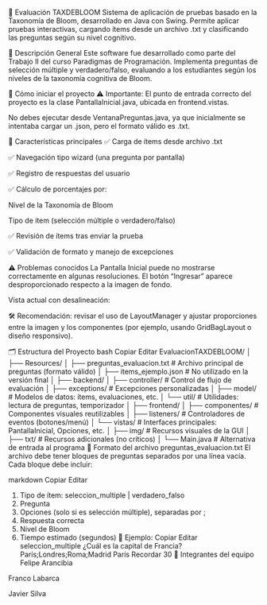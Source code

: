 🧪 Evaluación TAXDEBLOOM
Sistema de aplicación de pruebas basado en la Taxonomía de Bloom, desarrollado en Java con Swing. Permite aplicar pruebas interactivas, cargando ítems desde un archivo .txt y clasificando las preguntas según su nivel cognitivo.

📘 Descripción General
Este software fue desarrollado como parte del Trabajo II del curso Paradigmas de Programación. Implementa preguntas de selección múltiple y verdadero/falso, evaluando a los estudiantes según los niveles de la taxonomía cognitiva de Bloom.

🚀 Cómo iniciar el proyecto
⚠️ Importante:
El punto de entrada correcto del proyecto es la clase PantallaInicial.java, ubicada en frontend.vistas.

No debes ejecutar desde VentanaPreguntas.java, ya que inicialmente se intentaba cargar un .json, pero el formato válido es .txt.

🎯 Características principales
✅ Carga de ítems desde archivo .txt

✅ Navegación tipo wizard (una pregunta por pantalla)

✅ Registro de respuestas del usuario

✅ Cálculo de porcentajes por:

Nivel de la Taxonomía de Bloom

Tipo de ítem (selección múltiple o verdadero/falso)

✅ Revisión de ítems tras enviar la prueba

✅ Validación de formato y manejo de excepciones

⚠️ Problemas conocidos
La Pantalla Inicial puede no mostrarse correctamente en algunas resoluciones.
El botón “Ingresar” aparece desproporcionado respecto a la imagen de fondo.

Vista actual con desalineación:

🛠️ Recomendación: revisar el uso de LayoutManager y ajustar proporciones entre la imagen y los componentes (por ejemplo, usando GridBagLayout o diseño responsivo).

🗂️ Estructura del Proyecto
bash
Copiar
Editar
EvaluacionTAXDEBLOOM/
│
├── Resources/
│   ├── preguntas_evaluacion.txt      # Archivo principal de preguntas (formato válido)
│   ├── items_ejemplo.json            # No utilizado en la versión final
│
├── backend/
│   ├── controller/                   # Control de flujo de evaluación
│   ├── exceptions/                   # Excepciones personalizadas
│   ├── model/                        # Modelos de datos: ítems, evaluaciones, etc.
│   └── util/                         # Utilidades: lectura de preguntas, temporizador
│
├── frontend/
│   ├── componentes/                  # Componentes visuales reutilizables
│   ├── listeners/                    # Controladores de eventos (botones/menú)
│   └── vistas/                       # Interfaces principales: PantallaInicial, Opciones, etc.
│
├── img/                              # Recursos visuales de la GUI
│
├── txt/                              # Recursos adicionales (no críticos)
│
└── Main.java                         # Alternativa de entrada al programa
📄 Formato del archivo preguntas_evaluacion.txt
El archivo debe tener bloques de preguntas separados por una línea vacía. Cada bloque debe incluir:

markdown
Copiar
Editar
1. Tipo de ítem: seleccion_multiple | verdadero_falso
2. Pregunta
3. Opciones (solo si es selección múltiple), separadas por ;
4. Respuesta correcta
5. Nivel de Bloom
6. Tiempo estimado (segundos)
📌 Ejemplo:
Copiar
Editar
seleccion_multiple
¿Cuál es la capital de Francia?
París;Londres;Roma;Madrid
París
Recordar
30
👥 Integrantes del equipo
Felipe Arancibia

Franco Labarca

Javier Silva

